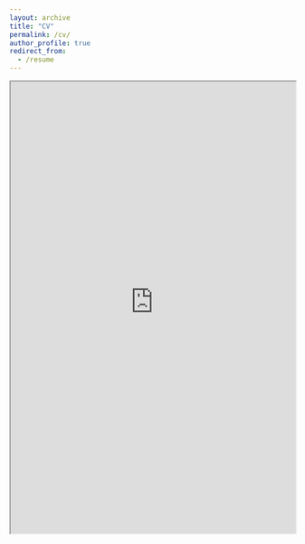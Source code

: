 ```yaml
---
layout: archive
title: "CV"
permalink: /cv/
author_profile: true
redirect_from:
  - /resume
---
```


<iframe src="https://alexandramathieu.github.io/website/files/Alexandra_Mathieu_CV.pdf" width="100%" height="800px"></iframe>
